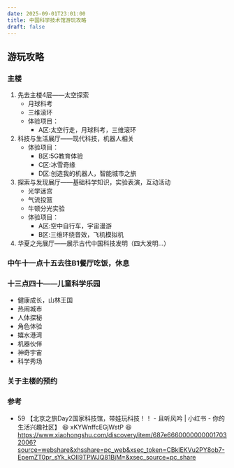 ```yaml
---
date: 2025-09-01T23:01:00
title: 中国科学技术馆游玩攻略
draft: false
---
```


## 游玩攻略

### 主楼

1. 先去主楼4层——太空探索
	- 月球科考
	- 三维滚环
	- 体验项目：
		- A区:太空行走，月球科考，三维滚环
2. 科技与生活展厅——现代科技，机器人相关
	- 体验项目：
		- B区:5G教育体验 
		- C区:冰雪奇缘 
		- D区:创造我的机器人，智能城市之旅
3.  探索与发现展厅——基础科学知识，实验表演，互动活动
	- 光学迷宫
	- 气流投篮
	- 牛顿分光实验
	- 体验项目：
		- A区:空中自行车，宇宙漫游 
		- B区:三维环绕音效，飞机模拟机
4. 华夏之光展厅——展示古代中国科技发明（四大发明...）
### 中午十一点十五去往B1餐厅吃饭，休息
### 十三点四十——儿童科学乐园
- 健康成长，山林王国
- 热闹城市
- 人体探秘
- 角色体验
- 嬉水港湾
- 机器伙伴
- 神奇宇宙
- 科学秀场

### 关于主楼的预约

### 参考

- 59 【北京之旅Day2国家科技馆，带娃玩科技！！ - 且听风吟 | 小红书 - 你的生活兴趣社区】 😆 xKYWnffcEGjWstP 😆 https://www.xiaohongshu.com/discovery/item/687e66600000000017032006?source=webshare&xhsshare=pc_web&xsec_token=CBklEKVu2PY8ob7-EpemZT0pr_sYk_kOII9TPWJQ81BjM=&xsec_source=pc_share